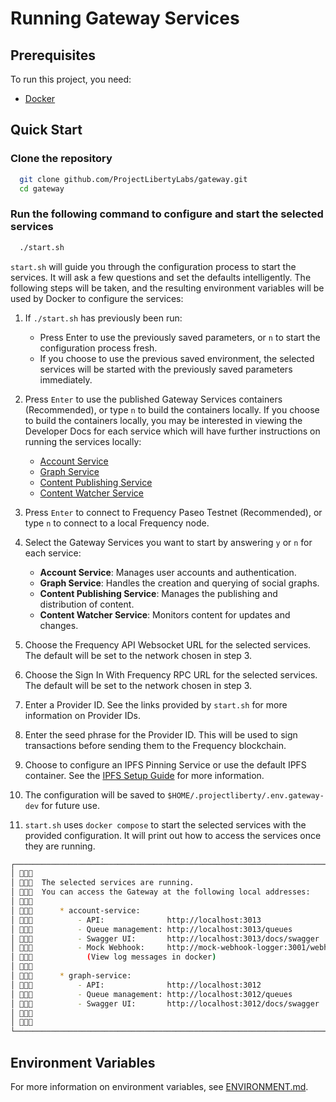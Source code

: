# Running Gateway Services

## Prerequisites

To run this project, you need:

- [Docker](https://docs.docker.com/get-docker/)

## Quick Start

### Clone the repository

```sh
  git clone github.com/ProjectLibertyLabs/gateway.git
  cd gateway
```

### Run the following command to configure and start the selected services

```sh
  ./start.sh
```

`start.sh` will guide you through the configuration process to start the services. It will ask a few questions and set the defaults intelligently. The following steps will be taken, and the resulting environment variables will be used by Docker to configure the services:

1. If `./start.sh` has previously been run:

   - Press Enter to use the previously saved parameters, or `n` to start the configuration process fresh.
   - If you choose to use the previous saved environment, the selected services will be started with the previously saved parameters immediately.

2. Press `Enter` to use the published Gateway Services containers (Recommended), or type `n` to build the containers locally. If you choose to build the containers locally, you may be interested in viewing the Developer Docs for each service which will have further instructions on running the services locally:

   - [Account Service](https://github.com/ProjectLibertyLabs/gateway/blob/main/developer-docs/account/README.md)
   - [Graph Service](https://github.com/ProjectLibertyLabs/gateway/blob/main/developer-docs/graph/README.md)
   - [Content Publishing Service](https://github.com/ProjectLibertyLabs/gateway/blob/main/developer-docs/content-publishing/README.md)
   - [Content Watcher Service](https://github.com/ProjectLibertyLabs/gateway/blob/main/developer-docs/content-watcher/README.md)

3. Press `Enter` to connect to Frequency Paseo Testnet (Recommended), or type `n` to connect to a local Frequency node.

4. Select the Gateway Services you want to start by answering `y` or `n` for each service:

   - **Account Service**: Manages user accounts and authentication.
   - **Graph Service**: Handles the creation and querying of social graphs.
   - **Content Publishing Service**: Manages the publishing and distribution of content.
   - **Content Watcher Service**: Monitors content for updates and changes.

5. Choose the Frequency API Websocket URL for the selected services. The default will be set to the network chosen in step 3.

6. Choose the Sign In With Frequency RPC URL for the selected services. The default will be set to the network chosen in step 3.

7. Enter a Provider ID. See the links provided by `start.sh` for more information on Provider IDs.

8. Enter the seed phrase for the Provider ID. This will be used to sign transactions before sending them to the Frequency blockchain.

9. Choose to configure an IPFS Pinning Service or use the default IPFS container. See the [IPFS Setup Guide](https://projectlibertylabs.github.io/gateway/Run/IPFS.html) for more information.

10. The configuration will be saved to `$HOME/.projectliberty/.env.gateway-dev` for future use.

11. `start.sh` uses `docker compose` to start the selected services with the provided configuration. It will print out how to access the services once they are running.

```sh
┌──────────────────────────────────────────────────────────────────────────────────────────────┐
│ 🔗💠📡                                                                                       │
│ 🔗💠📡  The selected services are running.                                                   │
│ 🔗💠📡  You can access the Gateway at the following local addresses:                         │
│ 🔗💠📡                                                                                       │
│ 🔗💠📡      * account-service:                                                               │
│ 🔗💠📡          - API:              http://localhost:3013                                    │
│ 🔗💠📡          - Queue management: http://localhost:3013/queues                             │
│ 🔗💠📡          - Swagger UI:       http://localhost:3013/docs/swagger                       │
│ 🔗💠📡          - Mock Webhook:     http://mock-webhook-logger:3001/webhooks/account-service │
│ 🔗💠📡            (View log messages in docker)                                              │
│ 🔗💠📡                                                                                       │
│ 🔗💠📡      * graph-service:                                                                 │
│ 🔗💠📡          - API:              http://localhost:3012                                    │
│ 🔗💠📡          - Queue management: http://localhost:3012/queues                             │
│ 🔗💠📡          - Swagger UI:       http://localhost:3012/docs/swagger                       │
│ 🔗💠📡                                                                                       │
│ 🔗💠📡                                                                                       │
└──────────────────────────────────────────────────────────────────────────────────────────────┘
```

## Environment Variables

For more information on environment variables, see [ENVIRONMENT.md](https://github.com/ProjectLibertyLabs/gateway/blob/main/developer-docs/account/ENVIRONMENT.md).
